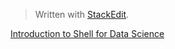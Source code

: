 


> Written with [StackEdit](https://stackedit.io/).

[Introduction to Shell for Data Science](https://www.datacamp.com/courses/introduction-to-shell-for-data-science)
<!--stackedit_data:
eyJoaXN0b3J5IjpbLTM3ODIyMjYwNF19
-->